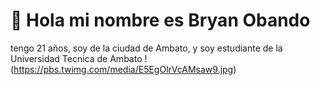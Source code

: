 # 👋 Hola mi nombre es Bryan Obando
tengo 21 años, soy de la ciudad de Ambato, y soy estudiante de la Universidad Tecnica de Ambato
!(https://pbs.twimg.com/media/E5EgOlrVcAMsaw9.jpg)

